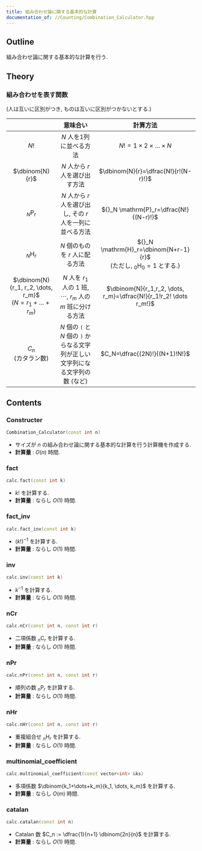 ```yaml
---
title: 組み合わせ論に関する基本的な計算
documentation_of: //Counting/Combination_Calculator.hpp
---
```


## Outline

組み合わせ論に関する基本的な計算を行う.

## Theory

### 組み合わせを表す関数

(人は互いに区別がつき, ものは互いに区別がつかないとする.)

||意味合い|計算方法|
|:--:|:--:|:--:|
|$N!$|$N$ 人を1列に並べる方法|$N!=1 \times 2 \times \dots \times N$|
|$\dbinom{N}{r}$|$N$ 人から $r$ 人を選び出す方法 |$\dbinom{N}{r}=\dfrac{N!}{r!(N-r)!}$|
|${}_N \mathrm{P}_r$|$N$ 人から $r$ 人を選び出し, その $r$ 人を一列に並べる方法|${}_N \mathrm{P}_r=\dfrac{N!}{(N-r)!}$|
|${}_N \mathrm{H}_r$|$N$ 個のものを $r$ 人に配る方法|${}_N \mathrm{H}_r=\dbinom{N+r-1}{r}$ <br> (ただし, $_0\mathrm{H}_0=1$ とする.)|
|$\dbinom{N}{r_1, r_2, \dots, r_m}$ <br> $(N=r_1+\dots+r_m)$|$N$ 人を $r_1$ 人の $1$ 班, $\cdots$, $r_m$ 人の $m$ 班に分ける方法|$\dbinom{N}{r_1,r_2, \dots, r_m}=\dfrac{N!}{r_1!r_2! \dots r_m!}$|
|$C_n$<br>(カタラン数)|$N$ 個の `(` と $N$ 個の `)` からなる文字列が正しい文字列になる文字列の数 (など) |$C_N=\dfrac{(2N)!}{(N+1)!N!}$|

## Contents

### Constructer

```cpp
Combination_Calculator(const int n)
```

* サイズが $n$ の組み合わせ論に関する基本的な計算を行う計算機を作成する.
* **計算量** : $O(n)$ 時間.

### fact

```cpp
calc.fact(const int k)
```

* $k!$ を計算する.
* **計算量** : ならし $O(1)$ 時間.

### fact_inv

```cpp
calc.fact_inv(const int k)
```

* $(k!)^{-1}$ を計算する.
* **計算量** : ならし $O(1)$ 時間.

### inv

```cpp
calc.inv(const int k)
```

* $k^{-1}$ を計算する.
* **計算量** : ならし $O(1)$ 時間.

### nCr

```cpp
calc.nCr(const int n, const int r)
```

* 二項係数 $_n\mathrm{C}_r$ を計算する.
* **計算量** : ならし $O(1)$ 時間.

### nPr

```cpp
calc.nPr(const int n, const int r)
```

* 順列の数 $_n\mathrm{P}_r$ を計算する.
* **計算量** : ならし $O(1)$ 時間.

### nHr

```cpp
calc.nHr(const int n, const int r)
```

* 重複組合せ $_n\mathrm{H}_r$ を計算する.
* **計算量** : ならし $O(1)$ 時間.

### multinomial_coefficient

```cpp
calc.multinomial_coefficient(const vector<int> &ks)
```

* 多項係数 $\dbinom{k_1+\dots+k_m}{k_1, \dots, k_m}$ を計算する.
* **計算量** : ならし $O(m)$ 時間.

### catalan

```cpp
calc.catalan(const int n)
```

* Catalan 数 $C_n := \dfrac{1}{n+1} \dbinom{2n}{n}$ を計算する.
* **計算量** : ならし $O(1)$ 時間.

